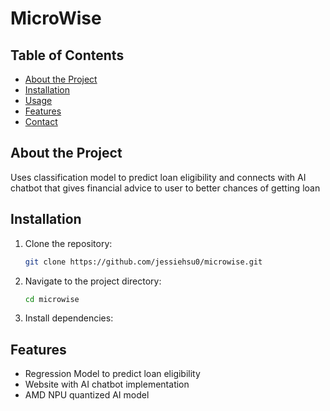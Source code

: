 # MicroWise

## Table of Contents
- [About the Project](#about-the-project)
- [Installation](#installation)
- [Usage](#usage)
- [Features](#features)
- [Contact](#contact)

## About the Project
Uses classification model to predict loan eligibility and connects with AI chatbot that gives financial advice to user to better chances of getting loan

## Installation

1. Clone the repository:
   ```sh
   git clone https://github.com/jessiehsu0/microwise.git
   ```
2. Navigate to the project directory:
   ```sh
   cd microwise
   ```
3. Install dependencies:
  

## Features
- Regression Model to predict loan eligibility
- Website with AI chatbot implementation
- AMD NPU quantized AI model
